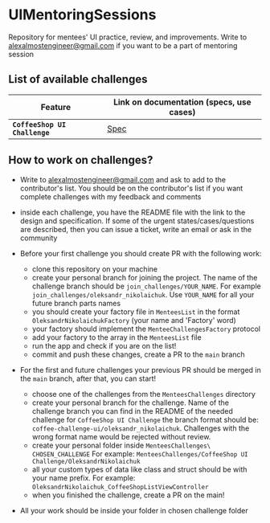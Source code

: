 # UIMentoringSessions
Repository for mentees' UI practice, review, and improvements. Write to alexalmostengineer@gmail.com if you want to be a part of mentoring session

## **List of available challenges**
**Feature**                 | **Link on documentation (specs, use cases)**
--------------------------- | -----------------------------------------------
**`CoffeeShop UI Challenge`** | [Spec](UIMentoringSession/MenteesChallenges/CoffeeShop%20UI%20Challenge/README.md)

## How to work on challenges?

- Write to alexalmostengineer@gmail.com and ask to add to the contributor's list.
  You should be on the contributor's list if you want complete challenges with my feedback and comments
- inside each challenge, you have the README file with the link to the design and specification.
  If some of the urgent states/cases/questions are described, then you can issue a ticket, write an email or ask in the community
- Before your first challenge you should create PR with the following work:
    - clone this repository on your machine
    - create your personal branch for joining the project. The name of the challenge branch should be `join_challenges/YOUR_NAME`.
      For example `join_challenges/oleksandr_nikolaichuk`. Use `YOUR_NAME` for all your future branch parts names
    - you should create your factory file in `MenteesList` in the format `OleksandrNikolaichukFactory` (your name and 'Factory' word)
    - your factory should implement the `MenteeChallengesFactory` protocol
    - add your factory to the array in the `MenteesList` file
    - run the app and check if you are on the list!
    - commit and push these changes, create a PR to the `main` branch
    
- For the first and future challenges your previous PR should be merged in the `main` branch, after that, you can start!
    - choose one of the challenges from the `MenteesChallenges` directory
    - create your personal branch for the challenge. Name of the challenge branch you can find in the README of the needed challenge
      for `CoffeeShop UI Challenge` the branch format should be: `coffee-challenge-ui/oleksandr_nikolaichuk`.
      Challenges with the wrong format name would be rejected without review.
    - create your personal folder inside `MenteesChallenges\ CHOSEN_CHALLENGE`
      For example: `MenteesChallenges/CoffeeShop UI Challenge/OleksandrNikolaichuk`
    - all your custom types of data like class and struct should be with your name prefix.
      For example: `OleksandrNikolaichuk_CoffeeShopListViewController`
    - when you finished the challenge, create a PR on the main!
    
- All your work should be inside your folder in chosen challenge folder
